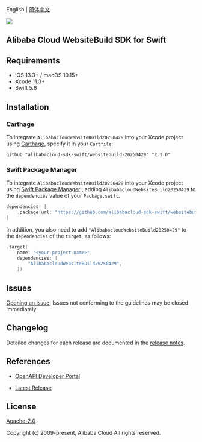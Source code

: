 English | [简体中文](README-CN.md)

![](https://aliyunsdk-pages.alicdn.com/icons/AlibabaCloud.svg)

## Alibaba Cloud WebsiteBuild SDK for Swift

## Requirements

- iOS 13.3+ / macOS 10.15+
- Xcode 11.3+
- Swift 5.6

## Installation

### Carthage

To integrate `AlibabacloudWebsiteBuild20250429` into your Xcode project using [Carthage](https://github.com/Carthage/Carthage), specify it in your `Cartfile`:

```ogdl
github "alibabacloud-sdk-swift/websitebuild-20250429" "2.1.0"
```

### Swift Package Manager

To integrate `AlibabacloudWebsiteBuild20250429` into your Xcode project using [Swift Package Manager](https://swift.org/package-manager/) , adding `AlibabacloudWebsiteBuild20250429` to the `dependencies` value of your `Package.swift`.

```swift
dependencies: [
    .package(url: "https://github.com/alibabacloud-sdk-swift/websitebuild-20250429.git", from: "2.1.0")
]
```

In addition, you also need to add `"AlibabacloudWebsiteBuild20250429"` to the `dependencies` of the `target`, as follows:

```swift
.target(
    name: "<your-project-name>",
    dependencies: [
        "AlibabacloudWebsiteBuild20250429",
    ])
```

## Issues

[Opening an Issue](https://github.com/alibabacloud-sdk-swift/websitebuild-20250429/issues/new), Issues not conforming to the guidelines may be closed immediately.

## Changelog

Detailed changes for each release are documented in the [release notes](./ChangeLog.txt).

## References

* [OpenAPI Developer Portal](https://next.api.alibabacloud.com/home)
- [Latest Release](https://github.com/alibabacloud-sdk-swift/websitebuild-20250429)

## License

[Apache-2.0](http://www.apache.org/licenses/LICENSE-2.0)

Copyright (c) 2009-present, Alibaba Cloud All rights reserved.
